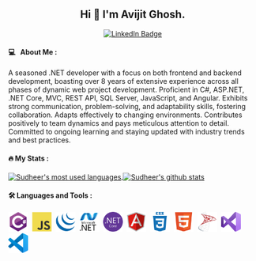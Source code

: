 <div id="header" align="center">
  <h2> Hi 👋 I'm Avijit Ghosh.</h2>
  <div id="badges">
    <a href="https://www.linkedin.com/in/avijitghosh11">
      <img src="https://img.shields.io/badge/LinkedIn-blue?style=for-the-badge&logo=linkedin&logoColor=white" alt="LinkedIn Badge"/>
    </a>
  </div>
</div>

#### 💻 &nbsp; About Me :
A seasoned .NET developer with a focus on both frontend and backend development, boasting over 8 years of extensive experience across all phases of dynamic web project development. Proficient in C#, ASP.NET, .NET Core, MVC, REST API, SQL Server, JavaScript, and Angular. Exhibits strong communication, problem-solving, and adaptability skills, fostering collaboration. Adapts effectively to changing environments. Contributes positively to team dynamics and pays meticulous attention to detail. Committed to ongoing learning and staying updated with industry trends and best practices.

#### :fire: My Stats :


<a href="https://github.com/sudheerj">
  <img align="center" src="https://github-readme-stats.vercel.app/api/top-langs/?username=sudheerj&theme=light&count_private=true&layout=compact" width="205" alt="Sudheer's most used languages" />
</a>
<a href="https://github.com/sudheerj">
 <img align="center" src="https://github-readme-stats.vercel.app/api?username=sudheerj&show_icons=true&theme=light&line_height=27&include_all_commits=true&count_private=true&hide=issues,prs,contribs" width="350" alt="Sudheer's github stats"/>
</a>

#### :hammer_and_wrench: Languages and Tools :
<div>
  <img src="https://github.com/devicons/devicon/blob/master/icons/csharp/csharp-original.svg" title="csharp" alt="csharp" width="40" height="40"/>&nbsp;
  <img src="https://github.com/devicons/devicon/blob/master/icons/javascript/javascript-original.svg" title="JavaScript" alt="JavaScript" width="40" height="40"/>&nbsp;
  <img src="https://github.com/devicons/devicon/blob/master/icons/jquery/jquery-original.svg" title="jquery" alt="jquery" width="40" height="40"/>&nbsp;
  <img src="https://github.com/devicons/devicon/blob/master/icons/dot-net/dot-net-original-wordmark.svg" title="dotnet" alt="dotnet" width="40" height="40"/>&nbsp;
  <img src="https://github.com/devicons/devicon/blob/master/icons/dotnetcore/dotnetcore-original.svg" title="dotnetcore" alt="dotnetcore" width="40" height="40"/>&nbsp;
  <img src="https://github.com/devicons/devicon/blob/master/icons/angularjs/angularjs-original.svg" title="Angular" alt="Angular" width="40" height="40"/>&nbsp;
  <img src="https://github.com/devicons/devicon/blob/master/icons/css3/css3-plain-wordmark.svg"  title="css" alt="css" width="40" height="40"/>&nbsp;
  <img src="https://github.com/devicons/devicon/blob/master/icons/html5/html5-original.svg" title="html" alt="html" width="40" height="40"/>&nbsp;
  <img src="https://github.com/devicons/devicon/blob/master/icons/microsoftsqlserver/microsoftsqlserver-original.svg" title="microsoftsqlserver" alt="microsoftsqlserver" width="40" height="40"/>&nbsp;  
  <img src="https://github.com/devicons/devicon/blob/master/icons/visualstudio/visualstudio-original.svg" title="visualstudio" alt="visualstudio" width="40" height="40"/>&nbsp;
  <img src="https://github.com/devicons/devicon/blob/master/icons/vscode/vscode-original.svg" title="vscode" alt="vscode" width="40" height="40"/>&nbsp;
</div>
